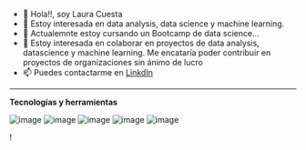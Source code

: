 - 👋 Hola!!, soy Laura Cuesta
- 👀 Estoy interesada en data analysis, data science y machine learning.
- 🌱 Actualemnte estoy cursando un Bootcamp de data science...
- 💞️ Estoy interesada en colaborar en proyectos de data analysis, datascience y machine learning. Me encataría poder contribuir en proyectos de organizaciones sin ánimo de lucro
- 📫 Puedes contactarme en [LinkdIn](https://www.linkedin.com/in/lauracuestacontroldenegocioreportingtesoreriaproveedores)


----

      


**Tecnologías y herramientas**

![image](https://user-images.githubusercontent.com/97395621/168217818-622ac177-549d-4f52-811f-949c1a07d9c5.png)
![image](https://user-images.githubusercontent.com/97395621/168217841-35c5ff6f-1f0c-4ad9-bdbd-cce8e0fa2f7a.png)
![image](https://user-images.githubusercontent.com/97395621/168217880-7bb928d7-2bf8-4a04-a7ae-519aacebd190.png)
![image](https://user-images.githubusercontent.com/97395621/168217862-6f29fc02-0816-42a3-a0e9-34e62ae2a458.png)
![image](https://user-images.githubusercontent.com/97395621/168217890-16e08d6c-c7ea-4b4d-b6f1-fa9c79f0c23c.png)











<!---
Laura-Cuesta/Laura-Cuesta is a ✨ special ✨ repository because its `README.md` (this file) appears on your GitHub profile.
You can click the Preview link to take a look at your changes.
--->!





